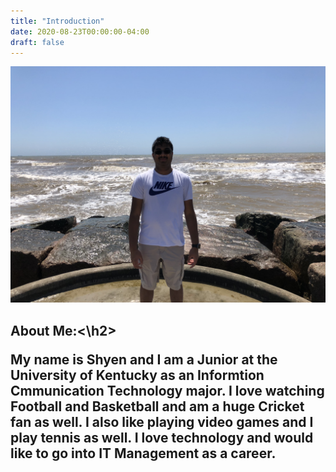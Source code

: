 ```yaml
---
title: "Introduction"
date: 2020-08-23T00:00:00-04:00
draft: false
---
```


![Picture of Shyen](shyen.jpg)

<h2>About Me:<\h2>
<p>My name is Shyen and I am a Junior at the University of Kentucky as an Informtion Cmmunication Technology major. I love watching Football and Basketball and am a huge Cricket fan as well. I also like playing video games and I play tennis as well. I love technology and would like to go into IT Management as a career.</p>
